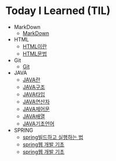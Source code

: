 # Today I Learned (TIL)
* MarkDown
   * [MarkDown](https://github.com/oheunchan07/TIL/blob/main/MarkDown/Git.md)
* HTML
   * [HTML이란](https://github.com/oheunchan07/TIL/blob/main/HTML/HTML%EC%9D%B4%EB%9E%80.md)
   * [HTML문법](https://github.com/oheunchan07/TIL/blob/main/HTML/HTML%20%EB%AC%B8%EB%B2%95.md)
* Git
   * [Git](https://github.com/oheunchan07/TIL/blob/main/Git/Git.md)
* JAVA
   * [JAVA란](https://github.com/oheunchan07/TIL/blob/main/JAVA/JAVA%EB%9E%80.md)
   * [JAVA구조](https://github.com/oheunchan07/TIL/blob/main/JAVA/JAVA%EA%B5%AC%EC%A1%B0.md)
   * [JAVA타입](https://github.com/oheunchan07/TIL/blob/main/JAVA/JAVA%ED%83%80%EC%9E%85.md)
   * [JAVA연산자](https://github.com/oheunchan07/TIL/blob/main/JAVA/JAVA%20%EC%97%B0%EC%82%B0%EC%9E%90.md)
   * [JAVA제어문](https://github.com/oheunchan07/TIL/blob/main/JAVA/JAVA%EC%A0%9C%EC%96%B4%EB%AC%B8.md)
   * [JAVA배열](https://github.com/oheunchan07/TIL/blob/main/JAVA/JAVA%EB%B0%B0%EC%97%B4.md)
   * [JAVA기초언어](https://github.com/oheunchan07/TIL/blob/main/JAVA/JAVA%EA%B8%B0%EC%B4%88%EB%8B%A8%EC%96%B4.md)
*  SPRING
   * [spring빌드하고 실행하는 법](https://github.com/oheunchan07/TIL/blob/main/spring/spring%EB%B9%8C%EB%93%9C%ED%95%98%EA%B3%A0%20%EC%8B%A4%ED%96%89%ED%95%98%EB%8A%94%20%EB%B2%95.md)
   * [spring웹 개발 기초](https://github.com/oheunchan07/TIL/blob/main/spring/%EC%9B%B9%20%EA%B0%9C%EB%B0%9C%20%EA%B8%B0%EC%B4%88.md)
   * [spring웹 개발 기초](https://github.com/oheunchan07/TIL/blob/main/spring/%ED%9A%8C%EC%9B%90%20%EA%B4%80%EB%A6%AC%20%EC%84%9C%EB%B9%84%EC%8A%A4%20%EC%98%88%EC%9E%AC.md)
